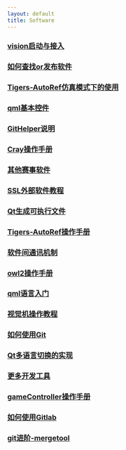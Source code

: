 ```yaml
---
layout: default 
title: Software
---
```

### [vision启动与接入](vision启动与接入.md)
### [如何查找or发布软件](如何查找or发布软件.md)
### [Tigers-AutoRef仿真模式下的使用](Tigers-AutoRef仿真模式下的使用.md)
### [qml基本控件](qml基本控件.md)
### [GitHelper说明](GitHelper说明.md)
### [Cray操作手册](Cray操作手册.md)
### [其他赛事软件](其他赛事软件.md)
### [SSL外部软件教程](SSL外部软件教程.md)
### [Qt生成可执行文件](Qt生成可执行文件.md)
### [Tigers-AutoRef操作手册](Tigers-AutoRef操作手册.md)
### [软件间通讯机制](软件间通讯机制.md)
### [owl2操作手册](owl2操作手册.md)
### [qml语言入门](qml语言入门.md)
### [视觉机操作教程](视觉机操作教程.md)
### [如何使用Git](如何使用Git.md)
### [Qt多语言切换的实现](Qt多语言切换的实现.md)
### [更多开发工具](更多开发工具.md)
### [gameController操作手册](gameController操作手册.md)
### [如何使用Gitlab](如何使用Gitlab.md)
### [git进阶-mergetool](git进阶-mergetool.md)
